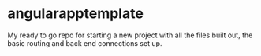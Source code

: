 # angularapptemplate

My ready to go repo for starting a new project with all the files built out, the basic routing and back end connections set up. 

